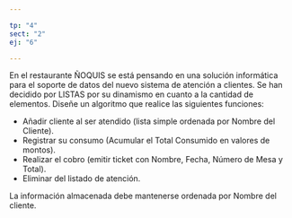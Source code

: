 ```yaml
---

tp: "4"
sect: "2"
ej: "6"

---
```


En el restaurante ÑOQUIS se está pensando en una solución informática para el soporte de datos del nuevo sistema de atención a clientes. Se han decidido por LISTAS por su dinamismo en cuanto a la cantidad de elementos. Diseñe un algoritmo que realice las siguientes funciones: 
 
- Añadir cliente al ser atendido (lista simple ordenada por Nombre del Cliente).  
- Registrar su consumo (Acumular el Total Consumido en valores de montos).  
- Realizar el cobro (emitir ticket con Nombre, Fecha, Número de Mesa y Total).  
- Eliminar del listado de atención.  

La información almacenada debe mantenerse ordenada por Nombre del cliente. 
